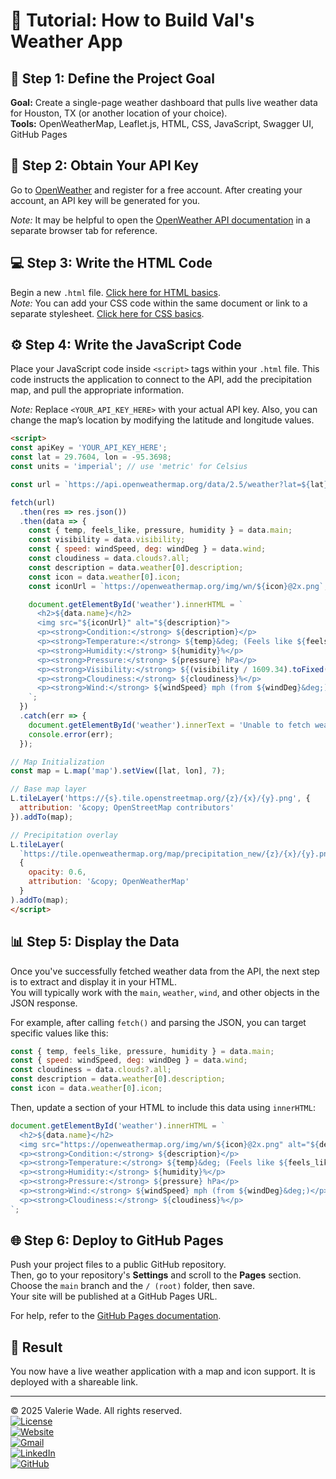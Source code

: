 # 📘 Tutorial: How to Build Val's Weather App

## 🧭 Step 1: Define the Project Goal

**Goal:** Create a single-page weather dashboard that pulls live weather data for Houston, TX (or another location of your choice).  
**Tools:** OpenWeatherMap, Leaflet.js, HTML, CSS, JavaScript, Swagger UI, GitHub Pages

## 🔌 Step 2: Obtain Your API Key

Go to [OpenWeather](https://openweathermap.org/api) and register for a free account. After creating your account, an API key will be generated for you.

*Note:* It may be helpful to open the [OpenWeather API documentation](https://openweathermap.org/api/one-call-3) in a separate browser tab for reference.

## 💻 Step 3: Write the HTML Code

Begin a new `.html` file. [Click here for HTML basics](https://www.w3schools.com/html/html_basic.asp).  
*Note:* You can add your CSS code within the same document or link to a separate stylesheet. [Click here for CSS basics](https://www.w3schools.com/html/html_css.asp).

## ⚙️ Step 4: Write the JavaScript Code

Place your JavaScript code inside `<script>` tags within your `.html` file. This code instructs the application to connect to the API, add the precipitation map, and pull the appropriate information.

*Note:* Replace `<YOUR_API_KEY_HERE>` with your actual API key. Also, you can change the map’s location by modifying the latitude and longitude values.

```html
<script>
const apiKey = 'YOUR_API_KEY_HERE';
const lat = 29.7604, lon = -95.3698;
const units = 'imperial'; // use 'metric' for Celsius

const url = `https://api.openweathermap.org/data/2.5/weather?lat=${lat}&lon=${lon}&appid=${apiKey}&units=${units}`;

fetch(url)
  .then(res => res.json())
  .then(data => {
    const { temp, feels_like, pressure, humidity } = data.main;
    const visibility = data.visibility;
    const { speed: windSpeed, deg: windDeg } = data.wind;
    const cloudiness = data.clouds?.all;
    const description = data.weather[0].description;
    const icon = data.weather[0].icon;
    const iconUrl = `https://openweathermap.org/img/wn/${icon}@2x.png`;

    document.getElementById('weather').innerHTML = `
      <h2>${data.name}</h2>
      <img src="${iconUrl}" alt="${description}">
      <p><strong>Condition:</strong> ${description}</p>
      <p><strong>Temperature:</strong> ${temp}&deg; (Feels like ${feels_like}&deg;)</p>
      <p><strong>Humidity:</strong> ${humidity}%</p>
      <p><strong>Pressure:</strong> ${pressure} hPa</p>
      <p><strong>Visibility:</strong> ${(visibility / 1609.34).toFixed(1)} mi</p>
      <p><strong>Cloudiness:</strong> ${cloudiness}%</p>
      <p><strong>Wind:</strong> ${windSpeed} mph (from ${windDeg}&deg;)</p>
    `;
  })
  .catch(err => {
    document.getElementById('weather').innerText = 'Unable to fetch weather data.';
    console.error(err);
  });

// Map Initialization
const map = L.map('map').setView([lat, lon], 7);

// Base map layer
L.tileLayer('https://{s}.tile.openstreetmap.org/{z}/{x}/{y}.png', {
  attribution: '&copy; OpenStreetMap contributors'
}).addTo(map);

// Precipitation overlay
L.tileLayer(
  `https://tile.openweathermap.org/map/precipitation_new/{z}/{x}/{y}.png?appid=${apiKey}`,
  {
    opacity: 0.6,
    attribution: '&copy; OpenWeatherMap'
  }
).addTo(map);
</script>
```

## 📊 Step 5: Display the Data

Once you've successfully fetched weather data from the API, the next step is to extract and display it in your HTML.  
You will typically work with the `main`, `weather`, `wind`, and other objects in the JSON response.

For example, after calling `fetch()` and parsing the JSON, you can target specific values like this:

```js
const { temp, feels_like, pressure, humidity } = data.main;
const { speed: windSpeed, deg: windDeg } = data.wind;
const cloudiness = data.clouds?.all;
const description = data.weather[0].description;
const icon = data.weather[0].icon;
```

Then, update a section of your HTML to include this data using `innerHTML`:

```js
document.getElementById('weather').innerHTML = `
  <h2>${data.name}</h2>
  <img src="https://openweathermap.org/img/wn/${icon}@2x.png" alt="${description}">
  <p><strong>Condition:</strong> ${description}</p>
  <p><strong>Temperature:</strong> ${temp}&deg; (Feels like ${feels_like}&deg;)</p>
  <p><strong>Humidity:</strong> ${humidity}%</p>
  <p><strong>Pressure:</strong> ${pressure} hPa</p>
  <p><strong>Wind:</strong> ${windSpeed} mph (from ${windDeg}&deg;)</p>
  <p><strong>Cloudiness:</strong> ${cloudiness}%</p>
`;
```

## 🌐 Step 6: Deploy to GitHub Pages

Push your project files to a public GitHub repository.  
Then, go to your repository's **Settings** and scroll to the **Pages** section.  
Choose the `main` branch and the `/ (root)` folder, then save.  
Your site will be published at a GitHub Pages URL.

For help, refer to the [GitHub Pages documentation](https://pages.github.com/).

## 🎯 Result

You now have a live weather application with a map and icon support. It is deployed with a shareable link.

---

© 2025 Valerie Wade. All rights reserved.  
[![License](https://img.icons8.com/?size=45&id=yLuI6PMA_a0O&format=png&color=000000)](https://creativecommons.org/licenses/by-nc-sa/4.0/)  
[![Website](https://img.icons8.com/bubbles/50/000000/web.png)](https://vcwade.com/)  
[![Gmail](https://img.icons8.com/bubbles/50/000000/gmail.png)](mailto:valwade275@gmail.com)  
[![LinkedIn](https://img.icons8.com/bubbles/50/000000/linkedin.png)](https://linkedin.com/in/vcwade)  
[![GitHub](https://img.icons8.com/bubbles/50/000000/github.png)](https://valwade275.github.io/)
